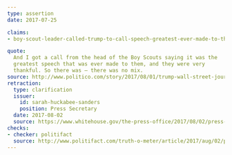 ```yaml
---
type: assertion
date: 2017-07-25

claims:
- boy-scout-leader-called-trump-to-call-speech-greatest-ever-made-to-them

quote:
  And I got a call from the head of the Boy Scouts saying it was the
  greatest speech that was ever made to them, and they were very
  thankful. So there was — there was no mix.
source: http://www.politico.com/story/2017/08/01/trump-wall-street-journal-interview-full-transcript-241214
retraction:
  type: clarification
  issuer:
    id: sarah-huckabee-sanders
    position: Press Secretary
  date: 2017-08-02
  source: https://www.whitehouse.gov/the-press-office/2017/08/02/press-briefing-press-secretary-sarah-sanders-and-senior-policy-advisor
checks:
- checker: politifact
  source: http://www.politifact.com/truth-o-meter/article/2017/aug/02/president-and-boy-scouts-was-there-really-phone-ca/
---
```

